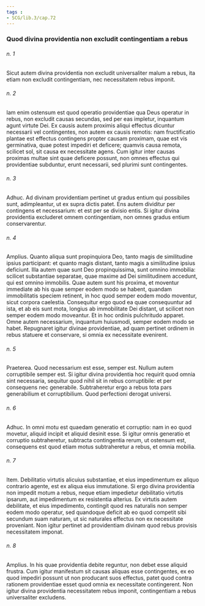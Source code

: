 ```yaml
---
tags : 
- SCG/lib.3/cap.72
---
```


### Quod divina providentia non excludit contingentiam a rebus

###### n. 1
Sicut autem divina providentia non excludit universaliter malum a rebus, ita etiam non excludit contingentiam, nec necessitatem rebus imponit.

###### n. 2
Iam enim ostensum est quod operatio providentiae qua Deus operatur in rebus, non excludit causas secundas, sed per eas impletur, inquantum agunt virtute Dei. Ex causis autem proximis aliqui effectus dicuntur necessarii vel contingentes, non autem ex causis remotis: nam fructificatio plantae est effectus contingens propter causam proximam, quae est vis germinativa, quae potest impediri et deficere; quamvis causa remota, scilicet sol, sit causa ex necessitate agens. Cum igitur inter causas proximas multae sint quae deficere possunt, non omnes effectus qui providentiae subduntur, erunt necessarii, sed plurimi sunt contingentes.

###### n. 3
Adhuc. Ad divinam providentiam pertinet ut gradus entium qui possibiles sunt, adimpleantur, ut ex supra dictis patet. Ens autem dividitur per contingens et necessarium: et est per se divisio entis. Si igitur divina providentia excluderet omnem contingentiam, non omnes gradus entium conservarentur.

###### n. 4
Amplius. Quanto aliqua sunt propinquiora Deo, tanto magis de similitudine ipsius participant: et quanto magis distant, tanto magis a similitudine ipsius deficiunt. Illa autem quae sunt Deo propinquissima, sunt omnino immobilia: scilicet substantiae separatae, quae maxime ad Dei similitudinem accedunt, qui est omnino immobilis. Quae autem sunt his proxima, et moventur immediate ab his quae semper eodem modo se habent, quandam immobilitatis speciem retinent, in hoc quod semper eodem modo moventur, sicut corpora caelestia. Consequitur ergo quod ea quae consequuntur ad ista, et ab eis sunt mota, longius ab immobilitate Dei distant, ut scilicet non semper eodem modo moveantur. Et in hoc ordinis pulchritudo apparet. Omne autem necessarium, inquantum huiusmodi, semper eodem modo se habet. Repugnaret igitur divinae providentiae, ad quam pertinet ordinem in rebus statuere et conservare, si omnia ex necessitate evenirent.

###### n. 5
Praeterea. Quod necessarium est esse, semper est. Nullum autem corruptibile semper est. Si igitur divina providentia hoc requirit quod omnia sint necessaria, sequitur quod nihil sit in rebus corruptibile: et per consequens nec generabile. Subtraheretur ergo a rebus tota pars generabilium et corruptibilium. Quod perfectioni derogat universi.

###### n. 6
Adhuc. In omni motu est quaedam generatio et corruptio: nam in eo quod movetur, aliquid incipit et aliquid desinit esse. Si igitur omnis generatio et corruptio subtraheretur, subtracta contingentia rerum, ut ostensum est, consequens est quod etiam motus subtraheretur a rebus, et omnia mobilia.

###### n. 7
Item. Debilitatio virtutis alicuius substantiae, et eius impedimentum ex aliquo contrario agente, est ex aliqua eius immutatione. Si ergo divina providentia non impedit motum a rebus, neque etiam impedietur debilitatio virtutis ipsarum, aut impedimentum ex resistentia alterius. Ex virtutis autem debilitate, et eius impedimento, contingit quod res naturalis non semper eodem modo operatur, sed quandoque deficit ab eo quod competit sibi secundum suam naturam, ut sic naturales effectus non ex necessitate proveniant. Non igitur pertinet ad providentiam divinam quod rebus provisis necessitatem imponat.

###### n. 8
Amplius. In his quae providentia debite reguntur, non debet esse aliquid frustra. Cum igitur manifestum sit causas aliquas esse contingentes, ex eo quod impediri possunt ut non producant suos effectus, patet quod contra rationem providentiae esset quod omnia ex necessitate contingerent. Non igitur divina providentia necessitatem rebus imponit, contingentiam a rebus universaliter excludens.

